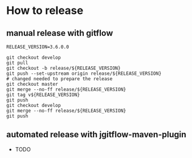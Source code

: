 # How to release
## manual release with gitflow
```
RELEASE_VERSION=3.6.0.0

git checkout develop
git pull
git checkout -b release/${RELEASE_VERSION}
git push --set-upstream origin release/${RELEASE_VERSION}
# changed needed to prepare the release
git checkout master
git merge --no-ff release/${RELEASE_VERSION}
git tag v${RELEASE_VERSION}
git push
git checkout develop
git merge --no-ff release/${RELEASE_VERSION}
git push
```
## automated release with jgitflow-maven-plugin
* TODO